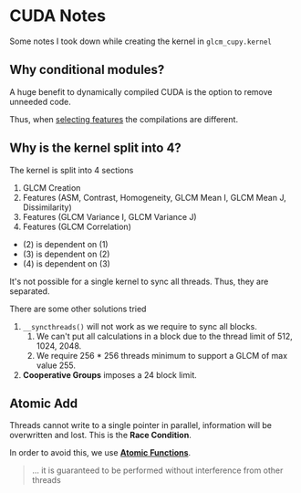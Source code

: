 # CUDA Notes

Some notes I took down while creating the kernel in `glcm_cupy.kernel`

## Why conditional modules?

A huge benefit to dynamically compiled CUDA is the option to remove unneeded code.

Thus, when [selecting features](select_feature) the compilations are different.

## Why is the kernel split into 4?

The kernel is split into 4 sections

1) GLCM Creation
2) Features (ASM, Contrast, Homogeneity, GLCM Mean I, GLCM Mean J, Dissimilarity)
3) Features (GLCM Variance I, GLCM Variance J)
4) Features (GLCM Correlation)

- (2) is dependent on (1)
- (3) is dependent on (2)
- (4) is dependent on (3)

It's not possible for a single kernel to sync all threads. Thus, they are separated.

There are some other solutions tried

1) `__syncthreads()` will not work as we require to sync all blocks.
    1) We can't put all calculations in a block due to the thread limit of 512, 1024, 2048.
    2) We require 256 * 256 threads minimum to support a GLCM of max value 255.
2) **Cooperative Groups** imposes a 24 block limit.

## Atomic Add

Threads cannot write to a single pointer in parallel, information will be overwritten and lost. This is the **Race
Condition**.

In order to avoid this, we use [**Atomic
Functions**](https://docs.nvidia.com/cuda/cuda-c-programming-guide/index.html#atomic-functions).

> ... it is guaranteed to be performed without interference from other threads

